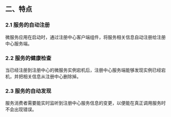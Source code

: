 ## 二、特点

### 2.1 服务的自动注册

微服务应用在启动时，通过注册中心客户端组件，将服务相关信息自动注册给注册中心服务端。

### 2.2 服务的健康检查

当已经注册到注册中心的微服务实例宕机后，注册中心服务端能够发现实例已经宕机，并把相关信息从注册中心删除掉。

### 2.3 服务的自动发现

服务消费者需要能实时监听到注册中心服务信息的变更，以便能在真正调用服务时不会出现错误。
